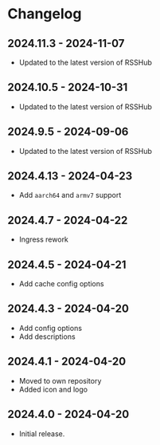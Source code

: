 # Changelog

## 2024.11.3 - 2024-11-07

- Updated to the latest version of RSSHub

## 2024.10.5 - 2024-10-31

- Updated to the latest version of RSSHub

## 2024.9.5 - 2024-09-06

- Updated to the latest version of RSSHub

## 2024.4.13 - 2024-04-23

- Add `aarch64` and `armv7` support

## 2024.4.7 - 2024-04-22

- Ingress rework

## 2024.4.5 - 2024-04-21

- Add cache config options

## 2024.4.3 - 2024-04-20

- Add config options
- Add descriptions

## 2024.4.1 - 2024-04-20

- Moved to own repository
- Added icon and logo

## 2024.4.0 - 2024-04-20

- Initial release.
